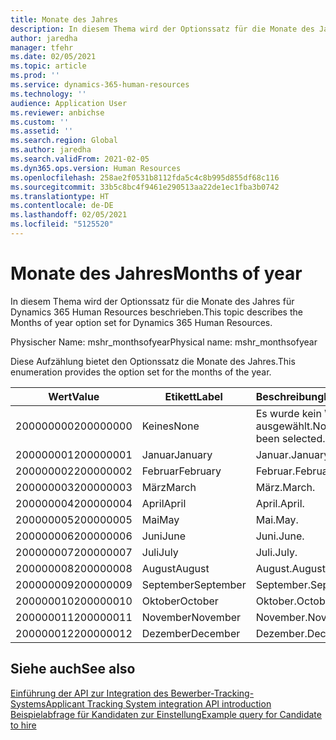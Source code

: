 ```yaml
---
title: Monate des Jahres
description: In diesem Thema wird der Optionssatz für die Monate des Jahres für Dynamics 365 Human Resources beschrieben.
author: jaredha
manager: tfehr
ms.date: 02/05/2021
ms.topic: article
ms.prod: ''
ms.service: dynamics-365-human-resources
ms.technology: ''
audience: Application User
ms.reviewer: anbichse
ms.custom: ''
ms.assetid: ''
ms.search.region: Global
ms.author: jaredha
ms.search.validFrom: 2021-02-05
ms.dyn365.ops.version: Human Resources
ms.openlocfilehash: 258ae2f0531b8112fda5c4c8b995d855df68c116
ms.sourcegitcommit: 33b5c8bc4f9461e290513aa22de1ec1fba3b0742
ms.translationtype: HT
ms.contentlocale: de-DE
ms.lasthandoff: 02/05/2021
ms.locfileid: "5125520"
---
```

# <a name="months-of-year"></a><span data-ttu-id="55002-103">Monate des Jahres</span><span class="sxs-lookup"><span data-stu-id="55002-103">Months of year</span></span>

<span data-ttu-id="55002-104">In diesem Thema wird der Optionssatz für die Monate des Jahres für Dynamics 365 Human Resources beschrieben.</span><span class="sxs-lookup"><span data-stu-id="55002-104">This topic describes the Months of year option set for Dynamics 365 Human Resources.</span></span>

<span data-ttu-id="55002-105">Physischer Name: mshr_monthsofyear</span><span class="sxs-lookup"><span data-stu-id="55002-105">Physical name: mshr_monthsofyear</span></span>

<span data-ttu-id="55002-106">Diese Aufzählung bietet den Optionssatz die Monate des Jahres.</span><span class="sxs-lookup"><span data-stu-id="55002-106">This enumeration provides the option set for the months of the year.</span></span>

| <span data-ttu-id="55002-107">Wert</span><span class="sxs-lookup"><span data-stu-id="55002-107">Value</span></span> | <span data-ttu-id="55002-108">Etikett</span><span class="sxs-lookup"><span data-stu-id="55002-108">Label</span></span> | <span data-ttu-id="55002-109">Beschreibung</span><span class="sxs-lookup"><span data-stu-id="55002-109">Description</span></span> |
| --- | --- | --- |
| <span data-ttu-id="55002-110">200000000</span><span class="sxs-lookup"><span data-stu-id="55002-110">200000000</span></span> | <span data-ttu-id="55002-111">Keines</span><span class="sxs-lookup"><span data-stu-id="55002-111">None</span></span> | <span data-ttu-id="55002-112">Es wurde kein Wert ausgewählt.</span><span class="sxs-lookup"><span data-stu-id="55002-112">No value has been selected.</span></span> |
| <span data-ttu-id="55002-113">200000001</span><span class="sxs-lookup"><span data-stu-id="55002-113">200000001</span></span> | <span data-ttu-id="55002-114">Januar</span><span class="sxs-lookup"><span data-stu-id="55002-114">January</span></span> | <span data-ttu-id="55002-115">Januar.</span><span class="sxs-lookup"><span data-stu-id="55002-115">January.</span></span> |
| <span data-ttu-id="55002-116">200000002</span><span class="sxs-lookup"><span data-stu-id="55002-116">200000002</span></span> | <span data-ttu-id="55002-117">Februar</span><span class="sxs-lookup"><span data-stu-id="55002-117">February</span></span> | <span data-ttu-id="55002-118">Februar.</span><span class="sxs-lookup"><span data-stu-id="55002-118">February.</span></span> |
| <span data-ttu-id="55002-119">200000003</span><span class="sxs-lookup"><span data-stu-id="55002-119">200000003</span></span> | <span data-ttu-id="55002-120">März</span><span class="sxs-lookup"><span data-stu-id="55002-120">March</span></span> | <span data-ttu-id="55002-121">März.</span><span class="sxs-lookup"><span data-stu-id="55002-121">March.</span></span> |
| <span data-ttu-id="55002-122">200000004</span><span class="sxs-lookup"><span data-stu-id="55002-122">200000004</span></span> | <span data-ttu-id="55002-123">April</span><span class="sxs-lookup"><span data-stu-id="55002-123">April</span></span> | <span data-ttu-id="55002-124">April.</span><span class="sxs-lookup"><span data-stu-id="55002-124">April.</span></span> |
| <span data-ttu-id="55002-125">200000005</span><span class="sxs-lookup"><span data-stu-id="55002-125">200000005</span></span> | <span data-ttu-id="55002-126">Mai</span><span class="sxs-lookup"><span data-stu-id="55002-126">May</span></span> | <span data-ttu-id="55002-127">Mai.</span><span class="sxs-lookup"><span data-stu-id="55002-127">May.</span></span> |
| <span data-ttu-id="55002-128">200000006</span><span class="sxs-lookup"><span data-stu-id="55002-128">200000006</span></span> | <span data-ttu-id="55002-129">Juni</span><span class="sxs-lookup"><span data-stu-id="55002-129">June</span></span> | <span data-ttu-id="55002-130">Juni.</span><span class="sxs-lookup"><span data-stu-id="55002-130">June.</span></span> |
| <span data-ttu-id="55002-131">200000007</span><span class="sxs-lookup"><span data-stu-id="55002-131">200000007</span></span> | <span data-ttu-id="55002-132">Juli</span><span class="sxs-lookup"><span data-stu-id="55002-132">July</span></span> | <span data-ttu-id="55002-133">Juli.</span><span class="sxs-lookup"><span data-stu-id="55002-133">July.</span></span> |
| <span data-ttu-id="55002-134">200000008</span><span class="sxs-lookup"><span data-stu-id="55002-134">200000008</span></span> | <span data-ttu-id="55002-135">August</span><span class="sxs-lookup"><span data-stu-id="55002-135">August</span></span> | <span data-ttu-id="55002-136">August.</span><span class="sxs-lookup"><span data-stu-id="55002-136">August.</span></span> |
| <span data-ttu-id="55002-137">200000009</span><span class="sxs-lookup"><span data-stu-id="55002-137">200000009</span></span> | <span data-ttu-id="55002-138">September</span><span class="sxs-lookup"><span data-stu-id="55002-138">September</span></span> | <span data-ttu-id="55002-139">September.</span><span class="sxs-lookup"><span data-stu-id="55002-139">September.</span></span> |
| <span data-ttu-id="55002-140">200000010</span><span class="sxs-lookup"><span data-stu-id="55002-140">200000010</span></span> | <span data-ttu-id="55002-141">Oktober</span><span class="sxs-lookup"><span data-stu-id="55002-141">October</span></span> | <span data-ttu-id="55002-142">Oktober.</span><span class="sxs-lookup"><span data-stu-id="55002-142">October.</span></span> |
| <span data-ttu-id="55002-143">200000011</span><span class="sxs-lookup"><span data-stu-id="55002-143">200000011</span></span> | <span data-ttu-id="55002-144">November</span><span class="sxs-lookup"><span data-stu-id="55002-144">November</span></span> | <span data-ttu-id="55002-145">November.</span><span class="sxs-lookup"><span data-stu-id="55002-145">November.</span></span> |
| <span data-ttu-id="55002-146">200000012</span><span class="sxs-lookup"><span data-stu-id="55002-146">200000012</span></span> | <span data-ttu-id="55002-147">Dezember</span><span class="sxs-lookup"><span data-stu-id="55002-147">December</span></span> | <span data-ttu-id="55002-148">Dezember.</span><span class="sxs-lookup"><span data-stu-id="55002-148">December.</span></span> |

## <a name="see-also"></a><span data-ttu-id="55002-149">Siehe auch</span><span class="sxs-lookup"><span data-stu-id="55002-149">See also</span></span>

[<span data-ttu-id="55002-150">Einführung der API zur Integration des Bewerber-Tracking-Systems</span><span class="sxs-lookup"><span data-stu-id="55002-150">Applicant Tracking System integration API introduction</span></span>](hr-admin-integration-ats-api-introduction.md)<br>
[<span data-ttu-id="55002-151">Beispielabfrage für Kandidaten zur Einstellung</span><span class="sxs-lookup"><span data-stu-id="55002-151">Example query for Candidate to hire</span></span>](hr-admin-integration-ats-api-candidate-to-hire-example-query.md)
